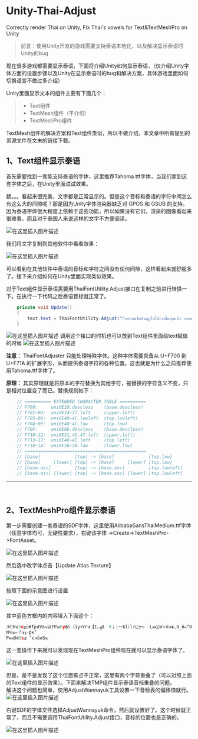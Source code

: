 # Unity-Thai-Adjust
Correctly render Thai on Unity, Fix Thai's vowels for Text&amp;TextMeshPro on Unity
> 前言：使用Unity开发的游戏需要支持泰语本地化，以及解决显示泰语时Unity的bug

现在很多游戏都需要显示泰语，下面将介绍Unity如何显示泰语，（仅介绍Unity字体方面的设置步骤以及Unity在显示泰语时的bug和解决方案，具体游戏里面如何切换语言不做过多介绍）

Unity里面显示文本的组件主要有下面几个：

>  - Text组件
>  - TextMesh组件（不介绍）
>  - TextMeshPro组件

TextMesh组件的解决方案和Text组件类似，所以不做介绍。本文章中所有提到的资源文件在文末的链接下载。

## 1、Text组件显示泰语
首先需要找到一套能支持泰语的字体，这里推荐Tahoma.ttf字体，当我们拿到这套字体之后，在Unity里面试试效果。

额。。。看起来很完美，文字都是正常显示的。但是这个音标和泰语的字符中间怎么有这么大的间隙呢？那是因为Unity字体渲染器缺乏对 GPOS 和 GSUB 的支持。因为泰语字体很大程度上依赖于这些功能，所以如果没有它们，渲染的图像看起来很难看。而且对于泰国人来说这样的文字不方便阅读。

![在这里插入图片描述](https://i-blog.csdnimg.cn/direct/2d1291b4fde64265935844795fca91d9.png#pic_center)

我们将文字复制到其他软件中看看效果：

![在这里插入图片描述](https://i-blog.csdnimg.cn/direct/1e8067e7154d42709c8d84fe6cc139a6.png#pic_center)

可以看到在其他软件中泰语的音标和字符之间没有任何间隙，这样看起来就舒服多了。接下来介绍如何在Unity里面实现类似效果。

对于Text组件显示泰语需要用ThaiFontUtility.Adjust接口在复制之前进行转换一下。在执行一下代码之后泰语音标就正常了。

```csharp
    private void Update()
    {
        text.text = ThaiFontUtility.Adjust("กิจกรรมเช็กอินฤดูใบไม้ร่วงสิ้นสุดแล้ว ระบบตรวจพบว่าคุณมีรางวัลล็อกอินที่ยังไม่ได้รับและได้ส่งทางจดหมายแล้ว กรุณาตรวจรับ");
    }
```
![在这里插入图片描述](https://i-blog.csdnimg.cn/direct/0c5b24772e3747418f380006abc238d7.png#pic_center)
调用这个接口的时机也可以放到Text组件里面给text赋值的时候
![在这里插入图片描述](https://i-blog.csdnimg.cn/direct/dd41341272bf49c484ad8b6921f07561.png#pic_center)

**注意：**
ThaiFontAdjuster 只能处理特殊字体。这种字体需要具备从 U+F700 到 U+F71A 的扩展字形，从而提供泰语字符的各种位置。这也就是为什么之前推荐使用Tahoma.ttf字体了。

**原理：**
其实原理就是将原本的字符替换为其他字符，被替换的字符含义不变，只是相对位置变了而已。替换规则如下：

```csharp
    // ========== EXTENDED CHARACTER TABLE ==========
    // F700:     uni0E10.descless    (base.descless)
    // F701~04:  uni0E34~37.left     (upper.left)
    // F705~09:  uni0E48~4C.lowleft  (top.lowleft)
    // F70A~0E:  uni0E48~4C.low      (top.low)
    // F70F:     uni0E0D.descless    (base.descless)
    // F710~12:  uni0E31,4D,47.left  (upper.left)
    // F713~17:  uni0E48~4C.left     (top.left)
    // F718~1A:  uni0E38~3A.low      (lower.low)
    // ==============================================
    // [base]             [top] -> [base]             [top.low]
    // [base]     [lower] [top] -> [base]     [lower] [top.low]
    // [base.asc]         [top] -> [base.asc]         [top.lowleft]
    // [base.asc] [lower] [top] -> [base.asc] [lower] [top.lowleft]
```
---
<br>
 
 ## 2、TextMeshPro组件显示泰语
第一步需要创建一套泰语的SDF字体，这里使用AlibabaSansThaiMedium.ttf字体（任意字体均可，无硬性要求），右键该字体 ->Create->TextMeshPro->FontAsset。

![在这里插入图片描述](https://i-blog.csdnimg.cn/direct/f5b8ff6290c04e10bafc9ad933d05f62.png)

然后选中改字体点击【Update Atlas Texture】

![在这里插入图片描述](https://i-blog.csdnimg.cn/direct/004c64af47174d9da7b2e3bc1aa55f47.png)

按照下面的示意图进行设置

![在这里插入图片描述](https://i-blog.csdnimg.cn/direct/ebc0c8ac39154e03837b66e5e7b62b41.png)

其中蓝色方框内的内容填入下面这个：

```c
③CНฉ์3v≧ü#fрฬVаผ以FРฌ6y฿&（iуฯYгฟ【I…ฏⅡ　9；|～Бโ)lา\□•ย	Lฒ④Ⅴ<⑥ข❦,oี_йล“O⑤ต?м่/한ุ！b¥ГศRธB어Мзจ๋ωuя≦"ếeใหUปEПซ5x¡%hтฮXвพH《2ฎⅠู8：{แ(kñั[еá—KฑⅣ。;~กไr+nิиäฤNด>◆ค็.qыืaлçวQ×ท①สAЛง๊1t·≥!dюо”Tบ》Dชํ4wД$gсíอWฝGСญ7zเ'）jะZภ】J②ฐⅢ、:＜}￥*，mệóำ] ร
MЧณ=？ฃๆ-pึ﻿к’
Pมถ@ฆ้0s≤ ‘cнéษSน
```
这一套操作下来就可以发现现在TextMeshPro组件现在就可以显示泰语字体了。

![在这里插入图片描述](https://i-blog.csdnimg.cn/direct/fb14d929392e47b09bc395e5179b93dc.png#pic_center)

但是，是不是发现了这个位置有点不正常，这里有两个字符重叠了（可以对照上面的Text组件的显示效果）。下面来解决TMP组件显示泰语音标重叠的问题。
<br>
解决这个问题也简单，使用AdjustWannayuk工具设置一下音标表的偏移值就行。
![在这里插入图片描述](https://i-blog.csdnimg.cn/direct/365516f8ebc248869656f223c722b213.png#pic_center)

右键SDF的字体文件选择AdjustWannayuk命令，然后就设置好了。这个时候就正常了，而且不需要调用ThaiFontUtility.Adjust接口，音标的位置也是正确的。

![在这里插入图片描述](https://i-blog.csdnimg.cn/direct/bb595f8d454c4cd09e361697376a6171.png#pic_center)

